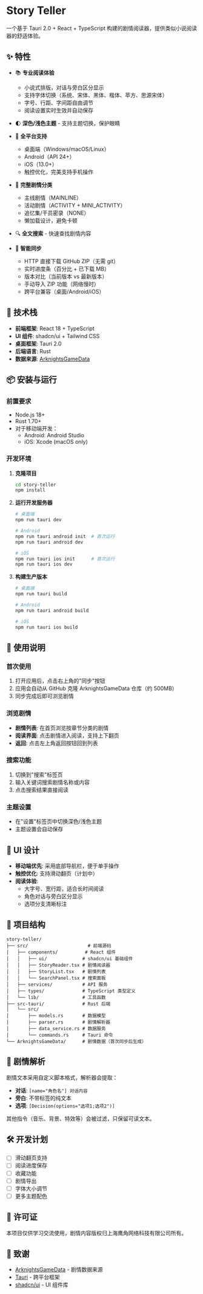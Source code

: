 # Story Teller

一个基于 Tauri 2.0 + React + TypeScript 构建的剧情阅读器，提供类似小说阅读器的舒适体验。

## ✨ 特性

- 📚 **专业阅读体验** 
  - 小说式排版，对话与旁白区分显示
  - 支持字体切换（系统、宋体、黑体、楷体、苹方、思源宋体）
  - 字号、行距、字间距自由调节
  - 阅读设置实时生效并自动保存
  
- 🌓 **深色/浅色主题** - 支持主题切换，保护眼睛

- 📱 **全平台支持**
  - 桌面端（Windows/macOS/Linux）
  - Android（API 24+）
  - iOS（13.0+）
  - 触控优化，完美支持手机操作
  
- 📂 **完整剧情分类**
  - 主线剧情（MAINLINE）
  - 活动剧情（ACTIVITY + MINI_ACTIVITY）
  - 追忆集/干员密录（NONE）
  - 懒加载设计，避免卡顿
  
- 🔍 **全文搜索** - 快速查找剧情内容

- 🔄 **智能同步** 
  - HTTP 直接下载 GitHub ZIP（无需 git）
  - 实时进度条（百分比 + 已下载 MB）
  - 版本对比（当前版本 vs 最新版本）
  - 手动导入 ZIP 功能（网络慢时）
  - 跨平台兼容（桌面/Android/iOS）

## 🚀 技术栈

- **前端框架**: React 18 + TypeScript
- **UI 组件**: shadcn/ui + Tailwind CSS
- **桌面框架**: Tauri 2.0
- **后端语言**: Rust
- **数据来源**: [ArknightsGameData](https://github.com/Kengxxiao/ArknightsGameData)

## 📦 安装与运行

### 前置要求

- Node.js 18+
- Rust 1.70+
- 对于移动端开发：
  - Android: Android Studio
  - iOS: Xcode (macOS only)

### 开发环境

1. **克隆项目**
   ```bash
   cd story-teller
   npm install
   ```

2. **运行开发服务器**
   ```bash
   # 桌面端
   npm run tauri dev

   # Android
   npm run tauri android init  # 首次运行
   npm run tauri android dev

   # iOS
   npm run tauri ios init      # 首次运行
   npm run tauri ios dev
   ```

3. **构建生产版本**
   ```bash
   # 桌面端
   npm run tauri build

   # Android
   npm run tauri android build

   # iOS
   npm run tauri ios build
   ```

## 📖 使用说明

### 首次使用

1. 打开应用后，点击右上角的"同步"按钮
2. 应用会自动从 GitHub 克隆 ArknightsGameData 仓库（约 500MB）
3. 同步完成后即可浏览剧情

### 浏览剧情

- **剧情列表**: 在首页浏览按章节分类的剧情
- **阅读界面**: 点击剧情进入阅读，支持上下翻页
- **返回**: 点击左上角返回按钮回到列表

### 搜索功能

1. 切换到"搜索"标签页
2. 输入关键词搜索剧情名称或内容
3. 点击搜索结果直接阅读

### 主题设置

- 在"设置"标签页中切换深色/浅色主题
- 主题设置会自动保存

## 🎨 UI 设计

- **移动端优先**: 采用底部导航栏，便于单手操作
- **触控优化**: 支持滑动翻页（计划中）
- **阅读体验**: 
  - 大字号、宽行距，适合长时间阅读
  - 角色对话与旁白区分显示
  - 选项分支清晰标注

## 📂 项目结构

```
story-teller/
├── src/                      # 前端源码
│   ├── components/          # React 组件
│   │   ├── ui/             # shadcn/ui 基础组件
│   │   ├── StoryReader.tsx # 剧情阅读器
│   │   ├── StoryList.tsx   # 剧情列表
│   │   └── SearchPanel.tsx # 搜索面板
│   ├── services/           # API 服务
│   ├── types/              # TypeScript 类型定义
│   └── lib/                # 工具函数
├── src-tauri/              # Rust 后端
│   └── src/
│       ├── models.rs       # 数据模型
│       ├── parser.rs       # 剧情解析器
│       ├── data_service.rs # 数据服务
│       └── commands.rs     # Tauri 命令
└── ArknightsGameData/      # 剧情数据（首次同步后生成）
```

## 🔧 剧情解析

剧情文本采用自定义脚本格式，解析器会提取：

- **对话**: `[name="角色名"] 对话内容`
- **旁白**: 不带标签的纯文本
- **选项**: `[Decision(options="选项1;选项2")]`

其他指令（音乐、背景、特效等）会被过滤，只保留可读文本。

## 🛠️ 开发计划

- [ ] 滑动翻页支持
- [ ] 阅读进度保存
- [ ] 收藏功能
- [ ] 剧情导出
- [ ] 字体大小调节
- [ ] 更多主题配色

## 📝 许可证

本项目仅供学习交流使用，剧情内容版权归上海鹰角网络科技有限公司所有。

## 🙏 致谢

- [ArknightsGameData](https://github.com/Kengxxiao/ArknightsGameData) - 剧情数据来源
- [Tauri](https://tauri.app) - 跨平台框架
- [shadcn/ui](https://ui.shadcn.com) - UI 组件库
